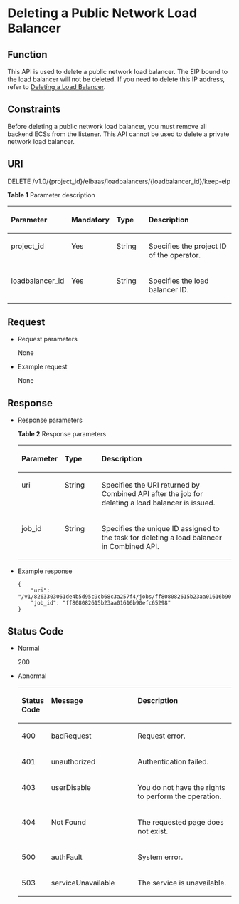# Deleting a Public Network Load Balancer<a name="EN-US_TOPIC_0096561501"></a>

## Function<a name="en-us_topic_0096472892_section6946971162717"></a>

This API is used to delete a public network load balancer. The EIP bound to the load balancer will not be deleted. If you need to delete this IP address, refer to  [Deleting a Load Balancer](deleting-a-load-balancer.md).

## Constraints<a name="en-us_topic_0096472892_section36326749163018"></a>

Before deleting a public network load balancer, you must remove all backend ECSs from the listener. This API cannot be used to delete a private network load balancer.

## **URI**<a name="en-us_topic_0096472892_section7959675162757"></a>

DELETE /v1.0/\{project\_id\}/elbaas/loadbalancers/\{loadbalancer\_id\}/keep-eip

**Table  1**  Parameter description

<a name="en-us_topic_0096472892_table36879054162833"></a>
<table><thead align="left"><tr id="en-us_topic_0096472892_row49833911162833"><th class="cellrowborder" valign="top" width="16%" id="mcps1.2.5.1.1"><p id="en-us_topic_0096472892_p61955810162846"><a name="en-us_topic_0096472892_p61955810162846"></a><a name="en-us_topic_0096472892_p61955810162846"></a>Parameter</p>
</th>
<th class="cellrowborder" valign="top" width="17%" id="mcps1.2.5.1.2"><p id="en-us_topic_0096472892_p1520725162846"><a name="en-us_topic_0096472892_p1520725162846"></a><a name="en-us_topic_0096472892_p1520725162846"></a><strong id="en-us_topic_0096472892_b84235270684256"><a name="en-us_topic_0096472892_b84235270684256"></a><a name="en-us_topic_0096472892_b84235270684256"></a>Mandatory</strong></p>
</th>
<th class="cellrowborder" valign="top" width="16%" id="mcps1.2.5.1.3"><p id="en-us_topic_0096472892_p34867169162846"><a name="en-us_topic_0096472892_p34867169162846"></a><a name="en-us_topic_0096472892_p34867169162846"></a><strong id="en-us_topic_0096472892_b842352706192612"><a name="en-us_topic_0096472892_b842352706192612"></a><a name="en-us_topic_0096472892_b842352706192612"></a>Type</strong></p>
</th>
<th class="cellrowborder" valign="top" width="51%" id="mcps1.2.5.1.4"><p id="en-us_topic_0096472892_p51015929162846"><a name="en-us_topic_0096472892_p51015929162846"></a><a name="en-us_topic_0096472892_p51015929162846"></a>Description</p>
</th>
</tr>
</thead>
<tbody><tr id="en-us_topic_0096472892_row64014741162833"><td class="cellrowborder" valign="top" width="16%" headers="mcps1.2.5.1.1 "><p id="en-us_topic_0096472892_p11572033144013"><a name="en-us_topic_0096472892_p11572033144013"></a><a name="en-us_topic_0096472892_p11572033144013"></a>project_id</p>
</td>
<td class="cellrowborder" valign="top" width="17%" headers="mcps1.2.5.1.2 "><p id="en-us_topic_0096472892_p47572878162846"><a name="en-us_topic_0096472892_p47572878162846"></a><a name="en-us_topic_0096472892_p47572878162846"></a>Yes</p>
</td>
<td class="cellrowborder" valign="top" width="16%" headers="mcps1.2.5.1.3 "><p id="en-us_topic_0096472892_p52454398162846"><a name="en-us_topic_0096472892_p52454398162846"></a><a name="en-us_topic_0096472892_p52454398162846"></a>String</p>
</td>
<td class="cellrowborder" valign="top" width="51%" headers="mcps1.2.5.1.4 "><p id="en-us_topic_0096472892_p54313176162846"><a name="en-us_topic_0096472892_p54313176162846"></a><a name="en-us_topic_0096472892_p54313176162846"></a>Specifies the project ID of the operator.</p>
</td>
</tr>
<tr id="en-us_topic_0096472892_row1931582162833"><td class="cellrowborder" valign="top" width="16%" headers="mcps1.2.5.1.1 "><p id="en-us_topic_0096472892_p684419162846"><a name="en-us_topic_0096472892_p684419162846"></a><a name="en-us_topic_0096472892_p684419162846"></a>loadbalancer_id</p>
</td>
<td class="cellrowborder" valign="top" width="17%" headers="mcps1.2.5.1.2 "><p id="en-us_topic_0096472892_p29179768162846"><a name="en-us_topic_0096472892_p29179768162846"></a><a name="en-us_topic_0096472892_p29179768162846"></a>Yes</p>
</td>
<td class="cellrowborder" valign="top" width="16%" headers="mcps1.2.5.1.3 "><p id="en-us_topic_0096472892_p65650521162846"><a name="en-us_topic_0096472892_p65650521162846"></a><a name="en-us_topic_0096472892_p65650521162846"></a>String</p>
</td>
<td class="cellrowborder" valign="top" width="51%" headers="mcps1.2.5.1.4 "><p id="en-us_topic_0096472892_p10610120162846"><a name="en-us_topic_0096472892_p10610120162846"></a><a name="en-us_topic_0096472892_p10610120162846"></a>Specifies the load balancer ID.</p>
</td>
</tr>
</tbody>
</table>

## Request<a name="en-us_topic_0096472892_section17727200163049"></a>

-   Request parameters

    None


-   Example request

    None


## Response<a name="en-us_topic_0096472892_section34169253172539"></a>

-   Response parameters

    **Table  2**  Response parameters

    <a name="en-us_topic_0096472892_table50818183163214"></a>
    <table><thead align="left"><tr id="en-us_topic_0096472892_row29557163214"><th class="cellrowborder" valign="top" width="14.85148514851485%" id="mcps1.2.4.1.1"><p id="en-us_topic_0096472892_p21294624165058"><a name="en-us_topic_0096472892_p21294624165058"></a><a name="en-us_topic_0096472892_p21294624165058"></a>Parameter</p>
    </th>
    <th class="cellrowborder" valign="top" width="17.82178217821782%" id="mcps1.2.4.1.2"><p id="en-us_topic_0096472892_p21633666165058"><a name="en-us_topic_0096472892_p21633666165058"></a><a name="en-us_topic_0096472892_p21633666165058"></a><strong id="b748693628"><a name="b748693628"></a><a name="b748693628"></a>Type</strong></p>
    </th>
    <th class="cellrowborder" valign="top" width="67.32673267326733%" id="mcps1.2.4.1.3"><p id="en-us_topic_0096472892_p359862165058"><a name="en-us_topic_0096472892_p359862165058"></a><a name="en-us_topic_0096472892_p359862165058"></a>Description</p>
    </th>
    </tr>
    </thead>
    <tbody><tr id="en-us_topic_0096472892_row53402582163214"><td class="cellrowborder" valign="top" width="14.85148514851485%" headers="mcps1.2.4.1.1 "><p id="en-us_topic_0096472892_p12248968165058"><a name="en-us_topic_0096472892_p12248968165058"></a><a name="en-us_topic_0096472892_p12248968165058"></a>uri</p>
    </td>
    <td class="cellrowborder" valign="top" width="17.82178217821782%" headers="mcps1.2.4.1.2 "><p id="en-us_topic_0096472892_p4018772165058"><a name="en-us_topic_0096472892_p4018772165058"></a><a name="en-us_topic_0096472892_p4018772165058"></a>String</p>
    </td>
    <td class="cellrowborder" valign="top" width="67.32673267326733%" headers="mcps1.2.4.1.3 "><p id="en-us_topic_0096472892_p44004229165058"><a name="en-us_topic_0096472892_p44004229165058"></a><a name="en-us_topic_0096472892_p44004229165058"></a>Specifies the URI returned by Combined API after the job for deleting a load balancer is issued.</p>
    </td>
    </tr>
    <tr id="en-us_topic_0096472892_row50757710163214"><td class="cellrowborder" valign="top" width="14.85148514851485%" headers="mcps1.2.4.1.1 "><p id="en-us_topic_0096472892_p9418372165058"><a name="en-us_topic_0096472892_p9418372165058"></a><a name="en-us_topic_0096472892_p9418372165058"></a>job_id</p>
    </td>
    <td class="cellrowborder" valign="top" width="17.82178217821782%" headers="mcps1.2.4.1.2 "><p id="en-us_topic_0096472892_p20889095165058"><a name="en-us_topic_0096472892_p20889095165058"></a><a name="en-us_topic_0096472892_p20889095165058"></a>String</p>
    </td>
    <td class="cellrowborder" valign="top" width="67.32673267326733%" headers="mcps1.2.4.1.3 "><p id="en-us_topic_0096472892_p61547425165058"><a name="en-us_topic_0096472892_p61547425165058"></a><a name="en-us_topic_0096472892_p61547425165058"></a>Specifies the unique ID assigned to the task for deleting a load balancer in Combined API.</p>
    </td>
    </tr>
    </tbody>
    </table>


-   Example response

    ```
    {
        "uri": "/v1/8263303061de4b5d95c9cb68c3a257f4/jobs/ff808082615b23aa01616b90efc65298", 
        "job_id": "ff808082615b23aa01616b90efc65298"
    }
    ```


## Status Code<a name="en-us_topic_0096472892_section29926493172857"></a>

-   Normal

    200


-   Abnormal

    <a name="en-us_topic_0096472892_table37187872173933"></a>
    <table><thead align="left"><tr id="en-us_topic_0096472892_row2230937173933"><th class="cellrowborder" valign="top" width="13.04%" id="mcps1.1.4.1.1"><p id="en-us_topic_0096472892_p32832295173942"><a name="en-us_topic_0096472892_p32832295173942"></a><a name="en-us_topic_0096472892_p32832295173942"></a>Status Code</p>
    </th>
    <th class="cellrowborder" valign="top" width="40.72%" id="mcps1.1.4.1.2"><p id="p146462305495"><a name="p146462305495"></a><a name="p146462305495"></a>Message</p>
    </th>
    <th class="cellrowborder" valign="top" width="46.239999999999995%" id="mcps1.1.4.1.3"><p id="en-us_topic_0096472892_p42170223173942"><a name="en-us_topic_0096472892_p42170223173942"></a><a name="en-us_topic_0096472892_p42170223173942"></a>Description</p>
    </th>
    </tr>
    </thead>
    <tbody><tr id="en-us_topic_0096472892_row66722968173933"><td class="cellrowborder" valign="top" width="13.04%" headers="mcps1.1.4.1.1 "><p id="en-us_topic_0096472892_p6233004173942"><a name="en-us_topic_0096472892_p6233004173942"></a><a name="en-us_topic_0096472892_p6233004173942"></a>400</p>
    </td>
    <td class="cellrowborder" valign="top" width="40.72%" headers="mcps1.1.4.1.2 "><p id="p1700152135015"><a name="p1700152135015"></a><a name="p1700152135015"></a>badRequest</p>
    </td>
    <td class="cellrowborder" valign="top" width="46.239999999999995%" headers="mcps1.1.4.1.3 "><p id="en-us_topic_0096472892_p35111316173942"><a name="en-us_topic_0096472892_p35111316173942"></a><a name="en-us_topic_0096472892_p35111316173942"></a>Request error.</p>
    </td>
    </tr>
    <tr id="en-us_topic_0096472892_row30252965173933"><td class="cellrowborder" valign="top" width="13.04%" headers="mcps1.1.4.1.1 "><p id="en-us_topic_0096472892_p27672659173942"><a name="en-us_topic_0096472892_p27672659173942"></a><a name="en-us_topic_0096472892_p27672659173942"></a>401</p>
    </td>
    <td class="cellrowborder" valign="top" width="40.72%" headers="mcps1.1.4.1.2 "><p id="p117007255012"><a name="p117007255012"></a><a name="p117007255012"></a>unauthorized</p>
    </td>
    <td class="cellrowborder" valign="top" width="46.239999999999995%" headers="mcps1.1.4.1.3 "><p id="en-us_topic_0096472892_p26892934173942"><a name="en-us_topic_0096472892_p26892934173942"></a><a name="en-us_topic_0096472892_p26892934173942"></a>Authentication failed.</p>
    </td>
    </tr>
    <tr id="en-us_topic_0096472892_row36518335173933"><td class="cellrowborder" valign="top" width="13.04%" headers="mcps1.1.4.1.1 "><p id="en-us_topic_0096472892_p9160770173942"><a name="en-us_topic_0096472892_p9160770173942"></a><a name="en-us_topic_0096472892_p9160770173942"></a>403</p>
    </td>
    <td class="cellrowborder" valign="top" width="40.72%" headers="mcps1.1.4.1.2 "><p id="p1870010215015"><a name="p1870010215015"></a><a name="p1870010215015"></a>userDisable</p>
    </td>
    <td class="cellrowborder" valign="top" width="46.239999999999995%" headers="mcps1.1.4.1.3 "><p id="en-us_topic_0096472892_p3824888173942"><a name="en-us_topic_0096472892_p3824888173942"></a><a name="en-us_topic_0096472892_p3824888173942"></a>You do not have the rights to perform the operation.</p>
    </td>
    </tr>
    <tr id="en-us_topic_0096472892_row29159321173933"><td class="cellrowborder" valign="top" width="13.04%" headers="mcps1.1.4.1.1 "><p id="en-us_topic_0096472892_p36880612173942"><a name="en-us_topic_0096472892_p36880612173942"></a><a name="en-us_topic_0096472892_p36880612173942"></a>404</p>
    </td>
    <td class="cellrowborder" valign="top" width="40.72%" headers="mcps1.1.4.1.2 "><p id="p16701152115013"><a name="p16701152115013"></a><a name="p16701152115013"></a>Not Found</p>
    </td>
    <td class="cellrowborder" valign="top" width="46.239999999999995%" headers="mcps1.1.4.1.3 "><p id="en-us_topic_0096472892_p34539625173942"><a name="en-us_topic_0096472892_p34539625173942"></a><a name="en-us_topic_0096472892_p34539625173942"></a>The requested page does not exist.</p>
    </td>
    </tr>
    <tr id="en-us_topic_0096472892_row16677554173933"><td class="cellrowborder" valign="top" width="13.04%" headers="mcps1.1.4.1.1 "><p id="en-us_topic_0096472892_p13563184173942"><a name="en-us_topic_0096472892_p13563184173942"></a><a name="en-us_topic_0096472892_p13563184173942"></a>500</p>
    </td>
    <td class="cellrowborder" valign="top" width="40.72%" headers="mcps1.1.4.1.2 "><p id="p1701142195019"><a name="p1701142195019"></a><a name="p1701142195019"></a>authFault</p>
    </td>
    <td class="cellrowborder" valign="top" width="46.239999999999995%" headers="mcps1.1.4.1.3 "><p id="en-us_topic_0096472892_p24876125173942"><a name="en-us_topic_0096472892_p24876125173942"></a><a name="en-us_topic_0096472892_p24876125173942"></a>System error.</p>
    </td>
    </tr>
    <tr id="en-us_topic_0096472892_row37461134173933"><td class="cellrowborder" valign="top" width="13.04%" headers="mcps1.1.4.1.1 "><p id="en-us_topic_0096472892_p15302370173942"><a name="en-us_topic_0096472892_p15302370173942"></a><a name="en-us_topic_0096472892_p15302370173942"></a>503</p>
    </td>
    <td class="cellrowborder" valign="top" width="40.72%" headers="mcps1.1.4.1.2 "><p id="p8701123506"><a name="p8701123506"></a><a name="p8701123506"></a>serviceUnavailable</p>
    </td>
    <td class="cellrowborder" valign="top" width="46.239999999999995%" headers="mcps1.1.4.1.3 "><p id="en-us_topic_0096472892_p31532449173942"><a name="en-us_topic_0096472892_p31532449173942"></a><a name="en-us_topic_0096472892_p31532449173942"></a>The service is unavailable.</p>
    </td>
    </tr>
    </tbody>
    </table>


